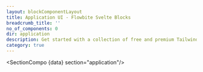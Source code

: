 ```yaml
---
layout: blockComponentLayout
title: Application UI - Flowbite Svelte Blocks
breadcrumb_title: ''
no_of_components: 0
dir: application
description: Get started with a collection of free and premium Tailwind CSS UI components for admin dashboard layouts, sidebars, charts, widgets, kanban boards, and more.
category: true
---
```


<script lang="ts">
  import type { PageData } from './$types';
  import { SectionCompo } from '../utils'
  export let data: PageData;
  console.log('data', data)
</script>

<SectionCompo {data} section="application"/>

